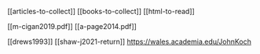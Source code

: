 [[articles-to-collect]]
[[books-to-collect]]
[[html-to-read]]

[[m-cigan2019.pdf]]
[[a-page2014.pdf]]


[[drews1993]]
[[shaw-j2021-return]]
https://wales.academia.edu/JohnKoch